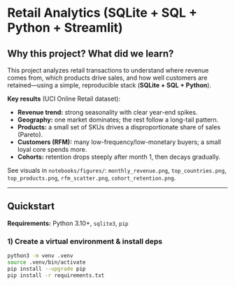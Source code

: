 # Retail Analytics (SQLite + SQL + Python + Streamlit)

## Why this project? What did we learn?
This project analyzes retail transactions to understand where revenue comes from, which products drive sales, and how well customers are retained—using a simple, reproducible stack (**SQLite + SQL + Python**).

**Key results** (UCI Online Retail dataset):
- **Revenue trend:** strong seasonality with clear year-end spikes.
- **Geography:** one market dominates; the rest follow a long-tail pattern.
- **Products:** a small set of SKUs drives a disproportionate share of sales (Pareto).
- **Customers (RFM):** many low-frequency/low-monetary buyers; a small loyal core spends more.
- **Cohorts:** retention drops steeply after month 1, then decays gradually.

See visuals in `notebooks/figures/`:
`monthly_revenue.png`, `top_countries.png`, `top_products.png`, `rfm_scatter.png`, `cohort_retention.png`.

---

## Quickstart

**Requirements:** Python 3.10+, `sqlite3`, `pip`

### 1) Create a virtual environment & install deps
```bash
python3 -m venv .venv
source .venv/bin/activate
pip install --upgrade pip
pip install -r requirements.txt
